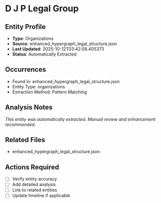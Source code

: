 # D J P Legal Group

## Entity Profile
- **Type**: Organizations
- **Source**: enhanced_hypergraph_legal_structure.json
- **Last Updated**: 2025-10-12T03:42:08.405373
- **Status**: Automatically Extracted

## Occurrences
- Found in: enhanced_hypergraph_legal_structure.json
- Entity Type: organizations
- Extraction Method: Pattern Matching

## Analysis Notes
*This entity was automatically extracted. Manual review and enhancement recommended.*

## Related Files
- enhanced_hypergraph_legal_structure.json

## Actions Required
- [ ] Verify entity accuracy
- [ ] Add detailed analysis
- [ ] Link to related entities
- [ ] Update timeline if applicable
